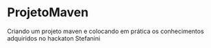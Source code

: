 # ProjetoMaven
 Criando um projeto maven e colocando em prática os conhecimentos adquiridos no hackaton Stefanini
